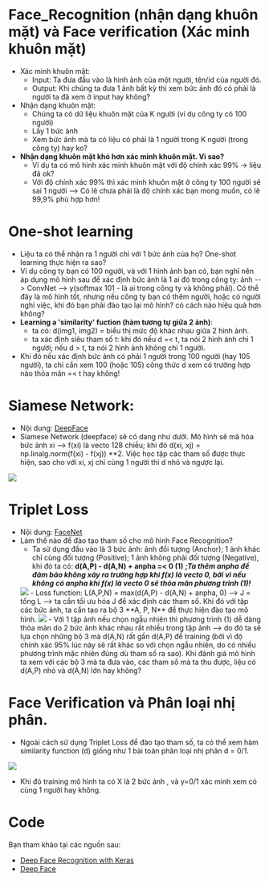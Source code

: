 # Face_Recognition (nhận dạng khuôn mặt) và Face verification (Xác minh khuôn mặt)
- Xác minh khuôn mặt:
    - Input: Ta đưa đầu vào là hình ảnh của một người, tên/id của người đó.
    - Output: Khi chúng ta đưa 1 ảnh bất kỳ thì xem bức ảnh đó có phải là người ta đã xem ở input hay không?
- Nhận dạng khuôn mặt:
    - Chúng ta có dữ liệu khuôn mặt của K người (ví dụ công ty có 100 người)
    - Lấy 1 bức ảnh
    - Xem bức ảnh mà ta có liệu có phải là 1 người trong K người (trong công ty) hay ko?
- **Nhận dạng khuôn mặt khó hơn xác minh khuôn mặt. Vì sao?**
    - Ví dụ ta có mô hình xác minh khuôn mặt với độ chính xác 99% -> liệu đã ok?
    - Với độ chính xác 99% thì xác minh khuôn mặt ở công ty 100 người sẽ sai 1 người --> Có lẽ chưa phải là độ chính xác bạn mong muốn, có lẽ 99,9% phù hợp hơn!
# One-shot learning
-  Liệu ta có thể nhận ra 1 người chỉ với 1 bức ảnh của họ? One-shot learning thực hiện ra sao?
- Ví dụ công ty bạn có 100 người, và với 1 hình ảnh bạn có, bạn nghĩ nên áp dụng mô hình sau để xác định bức ảnh là 1 ai đó trong công ty: ảnh --> ConvNet --> y(softmax 101 - là ai trong công ty và không phải). Có thể đây là mô hình tốt, nhưng nếu công ty bạn có thêm người, hoặc có người nghỉ việc, khi đó bạn phải đào tạo lại mô hình? có cách nào hiệu quả hơn không?
- **Learning a 'similarity' fuction (hàm tương tự giữa 2 ảnh)**:
    - ta có: d(img1, img2) = biểu thị mức độ khác nhau giữa 2 hình ảnh.
    - ta xác định siêu tham số t: khi đó nếu d =< t, ta nói 2 hình ảnh chỉ 1 người; nếu d > t, ta nói 2 hình ảnh không chỉ 1 người.
- Khi đó nếu xác định bức ảnh có phải 1 người trong 100 người (hay 105 người), ta chỉ cần xem 100 (hoặc 105) công thức d xem có trường hợp nào thỏa mãn =< t hay không!
# Siamese Network:
- Nội dung: [DeepFace](https://www.cs.toronto.edu/~ranzato/publications/taigman_cvpr14.pdf)
- Siamese Network (deepface) sẽ có dang như dưới. Mô hình sẽ mã hóa bức ảnh xi --> f(xi) là vecto 128 chiều; khi đó d(xi, xj) = np.linalg.norm(f(xi) - f(xj)) **2. Việc học tập các tham số được thực hiện, sao cho với xi, xj chỉ cùng 1 người thì d nhỏ và ngược lại.
<img src = 'https://i.imgur.com/hSv2Mqi.png'>

# Triplet Loss
- Nội dung: [FaceNet](https://arxiv.org/pdf/1503.03832.pdf)
- Làm thế nào để đào tạo tham số cho mô hình Face Recognition?
    - Ta sử dụng đầu vào là 3 bức ảnh: ảnh đối tượng (Anchor); 1 ảnh khác chỉ cùng đối tượng (Positive); 1 ảnh không phải đối tượng (Negative), khi đó ta có: **d(A,P) - d(A,N) + anpha =< 0 (1)** ***;Ta thêm anpha để đảm bảo không xảy ra trường hợp khi f(x) là vecto 0, bởi vì nếu không có anpha khi f(x) là vecto 0 sẽ thỏa mãn phương trình (1)!***
    <img src ='https://i.imgur.com/Ognsy3N.jpg'>
    - Loss function: L(A,P,N) = max(d(A,P) - d(A,N) + anpha, 0) --> J = tổng L --> ta cần tối ưu hóa J để xác định các tham số. Khi đó với tập các bức ảnh, ta cần tạo ra bộ 3 **A, P, N** để thực hiện đào tạo mô hình.
    <img src = 'https://i.imgur.com/XpOxXpc.jpg'>
    - Với 1 tập ảnh nếu chọn ngẫu nhiên thì phương trình (1) dễ dàng thỏa mãn do 2 bức ảnh khác nhau rất nhiều trong tập ảnh --> do đó ta sẽ lựa chọn những bộ 3 mà d(A,N) rất gần d(A,P) để training (bởi vì độ chính xác 95% lúc này sẽ rất khác so với chọn ngẫu nhiên, do có nhiều phương trình mặc nhiên đúng dù tham số ra sao). Khi đánh giá mô hình ta xem với các bộ 3 mà ta đưa vào, các tham số mà ta thu được, liệu có d(A,P) nhỏ và d(A,N) lớn hay không?

# Face Verification và Phân loại nhị phân.
- Ngoài cách sử dụng Triplet Loss để đào tạo tham số, ta có thể xem hàm similarity function (d) giống như 1 bài toán phân loại nhị phân d = 0/1.
<img src ='https://i.imgur.com/DwHY7k3.jpg'>

- Khi đó training mô hình ta có X là 2 bức ảnh , và y=0/1 xác minh xem có cùng 1 người hay không.

# Code
Bạn tham khảo tại các nguồn sau: 
- [Deep Face Recognition with Keras](https://sefiks.com/2018/08/06/deep-face-recognition-with-keras/)
- [Deep Face](https://github.com/serengil/deepface)
